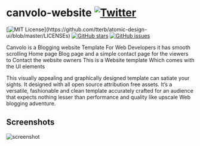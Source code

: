 
# canvolo-website [![Twitter](https://img.shields.io/twitter/url?style=social&url=https%3A%2F%2Fgithub.com%2FAlok-joseph%2Fcanvolo)](https://twitter.com/intent/tweet?text=Wow:&url=https%3A%2F%2Fgithub.com%2FAlok-joseph%2Fcanvolo)
[![MIT License](https://img.shields.io/apm/l/atomic-design-ui.svg?)](https://github.com/tterb/atomic-design-ui/blob/master/LICENSEs) [![GitHub stars](https://img.shields.io/github/stars/Alok-joseph/coffee-website)](https://github.com/Alok-joseph/coffee-website/stargazers)
[![GitHub issues](https://img.shields.io/github/issues/Alok-joseph/coffee-website)](https://github.com/Alok-joseph/coffee-website/issues)

Canvolo is a Blogging website Template For Web Developers it has smooth scrolling Home page Blog page and a simple contact page for the viewers to Contact the website owners
This is a Website template Which comes with the UI elements

This visually appealing and graphically designed template can satiate your sights. It designed with all open source attribution free assets. It’s a versatile, fashionable and clean template accurately crafted for an audience that expects nothing lesser than performance and quality like upscale Web blogging adventure.

## Screenshots
![screenshot](https://user-images.githubusercontent.com/98444143/154883327-59916458-3298-499b-9882-8d042d19c60e.png)

 
